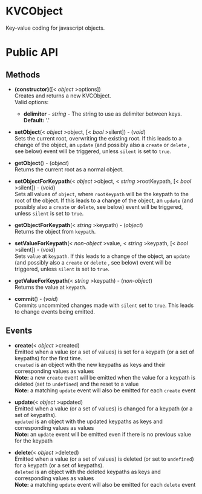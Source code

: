 KVCObject
=========

Key-value coding for javascript objects.

Public API
==========
Methods
-------
* **(constructor)**([< _object_ >options])  
    Creates and returns a new KVCObject.  
    Valid options:
    * **delimiter** - _string_ - The string to use as delimiter between keys.
    **Default:** '.'

* **setObject**(< _object_ >object, [< _bool_ >silent]) - (_void_)  
    Sets the current root, overwriting the existing root. If this leads to a
    change of the object, an `update` (and possibly also a `create` or `delete`
    , see below) event will be triggered, unless `silent` is set to `true`.

* **getObject**() - (_object_)  
    Returns the current root as a normal object.

* **setObjectForKeypath**(< _object_ >object, < _string_ >rootKeypath, [< _bool_ >silent]) - (_void_)  
    Sets all values of `object`, where `rootKeypath` will be the keypath to the
    root of the object. If this leads to a change of the object, an `update`
    (and possibly also a `create` or `delete`, see below) event will be
    triggered, unless `silent` is set to `true`.

* **getObjectForKeypath**(< _string_ >keypath) - (_object_)  
    Returns the object from `keypath`.

* **setValueForKeypath**(< _non-object_ >value, < _string_ >keypath, [< _bool_ >silent]) - (_void_)  
    Sets `value` at `keypath`. If this leads to a
    change of the object, an `update` (and possibly also a `create` or `delete`
    , see below) event will be triggered, unless `silent` is set to `true`.

* **getValueForKeypath**(< _string_ >keypath) - (_non-object_)  
    Returns the value at `keypath`.

* **commit**() - (_void_)  
    Commits uncommited changes made with `silent` set to `true`. This leads to
    change events being emitted.

Events
------
* **create**(< _object_ >created)  
    Emitted when a value (or a set of values) is set for a keypath (or a set of
    keypaths) for the first time.  
    `created` is an object with the new keypaths as keys and their
    corresponding values as values  
    **Note:** a new `create` event will be emitted when the value for a keypath
    is deleted (set to `undefined`) and the reset to a value  
    **Note:** a matching `update` event will also be emitted for each `create`
    event  

* **update**(< _object_ >updated)  
    Emitted when a value (or a set of values) is changed for a keypath (or a
    set of keypaths).  
    `updated` is an object with the updated keypaths as keys and corresponding
    values as values  
    **Note:** an `update` event will be emitted even if there is no previous
    value for the keypath  

* **delete**(< _object_ >deleted)  
    Emitted when a value (or a set of values) is deleted (or set to `undefined`)
    for a keypath (or a set of keypaths).  
    `deleted` is an object with the deleted keypaths as keys and corresponding
    values as values  
    **Note:** a matching `update` event will also be emitted for each `delete`
    event  
